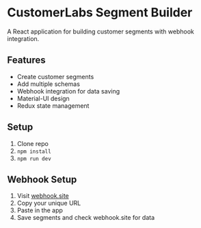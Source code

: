 # CustomerLabs Segment Builder

A React application for building customer segments with webhook integration.

## Features
- Create customer segments
- Add multiple schemas
- Webhook integration for data saving
- Material-UI design
- Redux state management

## Setup
1. Clone repo
2. `npm install`
3. `npm run dev`

## Webhook Setup
1. Visit [webhook.site](https://webhook.site)
2. Copy your unique URL
3. Paste in the app
4. Save segments and check webhook.site for data
